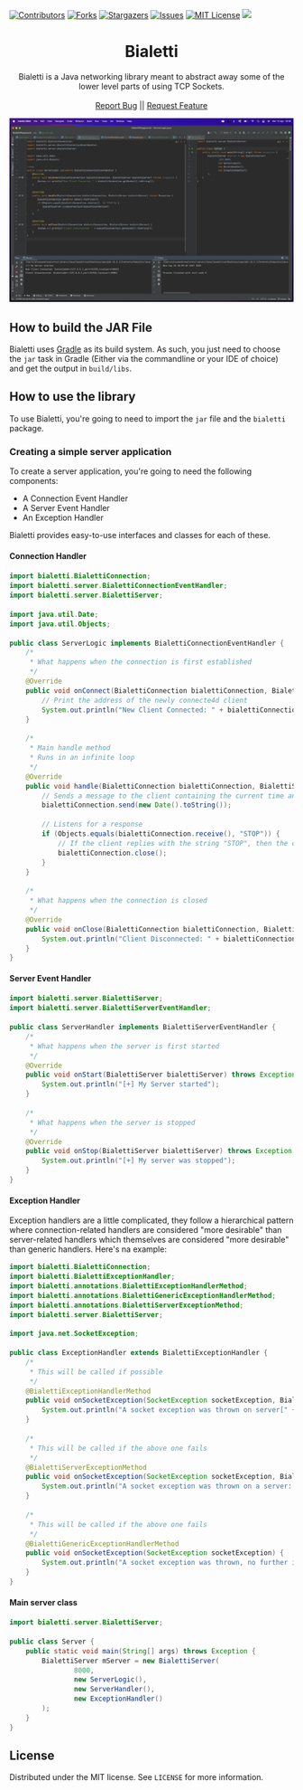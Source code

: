 [![Contributors][contributors-shield]][contributors-url]
[![Forks][forks-shield]][forks-url]
[![Stargazers][stars-shield]][stars-url]
[![Issues][issues-shield]][issues-url]
[![MIT License][license-shield]][license-url]
![](https://tokei.rs/b1/github/Alessandro-Salerno/Bialetti)


<!-- PROJECT LOGO -->
<p align="center">
<h1 align="center">Bialetti</h1>

  <p align="center">
    Bialetti is a Java networking library meant to abstract away some of the lower level parts of using TCP Sockets.
    <br />
    <br />
    <a href="https://github.com/Alessandro-Salerno/Bialetti/issues">Report Bug</a> ||
    <a href="https://github.com/Alessandro-Salerno/Bialetti/pulls">Request Feature</a>
  </p>

<div align="center">
  <img src=".github/Bialetti.png" alt="Snow" width="900">
</div>

## How to build the JAR File
Bialetti uses [Gradle](https://gradle.org) as its build system.
As such, you just need to choose the `jar` task in Gradle (Either via the commandline or your IDE of choice) and get the output in `build/libs`.

## How to use the library
To use Bialetti, you're going to need to import the `jar` file and the `bialetti` package.

### Creating a simple server application
To create a server application, you're going to need the following components:
* A Connection Event Handler
* A Server Event Handler
* An Exception Handler

Bialetti provides easy-to-use interfaces and classes for each of these.

#### Connection Handler
```java
import bialetti.BialettiConnection;
import bialetti.server.BialettiConnectionEventHandler;
import bialetti.server.BialettiServer;

import java.util.Date;
import java.util.Objects;

public class ServerLogic implements BialettiConnectionEventHandler {
    /*
     * What happens when the connection is first established
     */
    @Override
    public void onConnect(BialettiConnection bialettiConnection, BialettiServer bialettiServer) throws Exception {
        // Print the address of the newly connecte4d client
        System.out.println("New Client Connected: " + bialettiConnection.getSocket().toString());
    }

    /*
     * Main handle method
     * Runs in an infinite loop
     */
    @Override
    public void handle(BialettiConnection bialettiConnection, BialettiServer bialettiServer) throws Exception {
        // Sends a message to the client containing the current time and date
        bialettiConnection.send(new Date().toString());
        
        // Listens for a response
        if (Objects.equals(bialettiConnection.receive(), "STOP")) {
            // If the client replies with the string "STOP", then the connection gets terminated
            bialettiConnection.close();
        }
    }

    /*
     * What happens when the connection is closed
     */
    @Override
    public void onClose(BialettiConnection bialettiConnection, BialettiServer bialettiServer) {
        System.out.println("Client Disconnected: " + bialettiConnection.getSocket().toString());
    }
}
```

#### Server Event Handler
```java
import bialetti.server.BialettiServer;
import bialetti.server.BialettiServerEventHandler;

public class ServerHandler implements BialettiServerEventHandler {
    /*
     * What happens when the server is first started
     */
    @Override
    public void onStart(BialettiServer bialettiServer) throws Exception {
        System.out.println("[+] My Server started");
    }

    /*
     * What happens when the server is stopped
     */
    @Override
    public void onStop(BialettiServer bialettiServer) throws Exception {
        System.out.println("[+] My server was stopped");
    }
}
```

#### Exception Handler
Exception handlers are a little complicated, they follow a hierarchical pattern where connection-related handlers are considered "more desirable" than server-related handlers which themselves are considered "more desirable" than generic handlers. Here's na example:
```java
import bialetti.BialettiConnection;
import bialetti.BialettiExceptionHandler;
import bialetti.annotations.BialettiExceptionHandlerMethod;
import bialetti.annotations.BialettiGenericExceptionHandlerMethod;
import bialetti.annotations.BialettiServerExceptionMethod;
import bialetti.server.BialettiServer;

import java.net.SocketException;

public class ExceptionHandler extends BialettiExceptionHandler {
    /*
     * This will be called if possible
     */
    @BialettiExceptionHandlerMethod
    public void onSocketException(SocketException socketException, BialettiConnection bialettiConnection, BialettiServer bialettiServer) {
        System.out.println("A socket exception was thrown on server[" + bialettiServer.toString() + "] and client[" + bialettiConnection.toString() + "]");
    }

    /*
     * This will be called if the above one fails
     */
    @BialettiServerExceptionMethod
    public void onSocketException(SocketException socketException, BialettiServer bialettiServer) {
        System.out.println("A socket exception was thrown on a server: " + bialettiServer.toString());
    }

    /*
     * This will be called if the above one fails
     */
    @BialettiGenericExceptionHandlerMethod
    public void onSocketException(SocketException socketException) {
        System.out.println("A socket exception was thrown, no further information.");
    }
}
```

#### Main server class
```java
import bialetti.server.BialettiServer;

public class Server {
    public static void main(String[] args) throws Exception {
        BialettiServer mServer = new BialettiServer(
                8000,
                new ServerLogic(),
                new ServerHandler(),
                new ExceptionHandler()
        );
    }
}
```

<!-- LICENSE -->

## License

Distributed under the MIT license. See `LICENSE` for more information.

[contributors-shield]: https://img.shields.io/github/contributors/Alessandro-Salerno/Bialetti.svg?style=flat-square
[contributors-url]: https://github.com/Alessandro-Salerno/Bialetti/graphs/contributors
[forks-shield]: https://img.shields.io/github/forks/Alessandro-Salerno/Bialetti.svg?style=flat-square
[forks-url]: https://github.com/Alessandro-Salerno/Bialetti/network/members
[stars-shield]: https://img.shields.io/github/stars/Alessandro-Salerno/Bialetti.svg?style=flat-square
[stars-url]: https://github.com/Alessandro-Salerno/Bialetti/stargazers
[issues-shield]: https://img.shields.io/github/issues/Alessandro-Salerno/Bialetti.svg?style=flat-square
[issues-url]: https://github.com/Alessandro-Salerno/Bialetti/issues
[license-shield]: https://img.shields.io/github/license/Alessandro-Salerno/Bialetti.svg?style=flat-square
[license-url]: https://github.com/Alessandro-Salerno/Bialetti/blob/master/LICENSE
